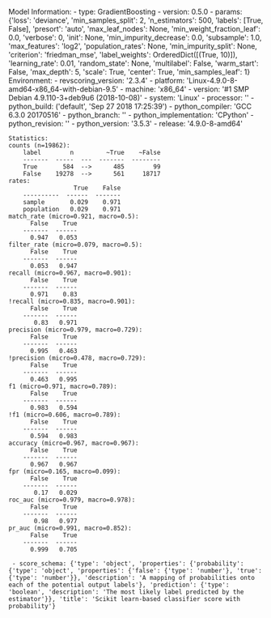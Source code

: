 Model Information:
	 - type: GradientBoosting
	 - version: 0.5.0
	 - params: {'loss': 'deviance', 'min_samples_split': 2, 'n_estimators': 500, 'labels': [True, False], 'presort': 'auto', 'max_leaf_nodes': None, 'min_weight_fraction_leaf': 0.0, 'verbose': 0, 'init': None, 'min_impurity_decrease': 0.0, 'subsample': 1.0, 'max_features': 'log2', 'population_rates': None, 'min_impurity_split': None, 'criterion': 'friedman_mse', 'label_weights': OrderedDict([(True, 10)]), 'learning_rate': 0.01, 'random_state': None, 'multilabel': False, 'warm_start': False, 'max_depth': 5, 'scale': True, 'center': True, 'min_samples_leaf': 1}
	Environment:
	 - revscoring_version: '2.3.4'
	 - platform: 'Linux-4.9.0-8-amd64-x86_64-with-debian-9.5'
	 - machine: 'x86_64'
	 - version: '#1 SMP Debian 4.9.110-3+deb9u6 (2018-10-08)'
	 - system: 'Linux'
	 - processor: ''
	 - python_build: ('default', 'Sep 27 2018 17:25:39')
	 - python_compiler: 'GCC 6.3.0 20170516'
	 - python_branch: ''
	 - python_implementation: 'CPython'
	 - python_revision: ''
	 - python_version: '3.5.3'
	 - release: '4.9.0-8-amd64'
	
	Statistics:
	counts (n=19862):
		label        n         ~True    ~False
		-------  -----  ---  -------  --------
		True       584  -->      485        99
		False    19278  -->      561     18717
	rates:
		              True    False
		----------  ------  -------
		sample       0.029    0.971
		population   0.029    0.971
	match_rate (micro=0.921, macro=0.5):
		  False    True
		-------  ------
		  0.947   0.053
	filter_rate (micro=0.079, macro=0.5):
		  False    True
		-------  ------
		  0.053   0.947
	recall (micro=0.967, macro=0.901):
		  False    True
		-------  ------
		  0.971    0.83
	!recall (micro=0.835, macro=0.901):
		  False    True
		-------  ------
		   0.83   0.971
	precision (micro=0.979, macro=0.729):
		  False    True
		-------  ------
		  0.995   0.463
	!precision (micro=0.478, macro=0.729):
		  False    True
		-------  ------
		  0.463   0.995
	f1 (micro=0.971, macro=0.789):
		  False    True
		-------  ------
		  0.983   0.594
	!f1 (micro=0.606, macro=0.789):
		  False    True
		-------  ------
		  0.594   0.983
	accuracy (micro=0.967, macro=0.967):
		  False    True
		-------  ------
		  0.967   0.967
	fpr (micro=0.165, macro=0.099):
		  False    True
		-------  ------
		   0.17   0.029
	roc_auc (micro=0.979, macro=0.978):
		  False    True
		-------  ------
		   0.98   0.977
	pr_auc (micro=0.991, macro=0.852):
		  False    True
		-------  ------
		  0.999   0.705
	
	 - score_schema: {'type': 'object', 'properties': {'probability': {'type': 'object', 'properties': {'false': {'type': 'number'}, 'true': {'type': 'number'}}, 'description': 'A mapping of probabilities onto each of the potential output labels'}, 'prediction': {'type': 'boolean', 'description': 'The most likely label predicted by the estimator'}}, 'title': 'Scikit learn-based classifier score with probability'}

